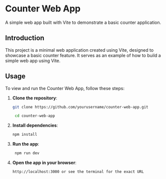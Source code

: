 # Counter Web App

A simple web app built with Vite to demonstrate a basic counter application.

## Introduction

This project is a minimal web application created using Vite, designed to showcase a basic counter feature. It serves as an example of how to build a simple web app using Vite.

## Usage

To view and run the Counter Web App, follow these steps:

1. **Clone the repository**:

   ```bash
   git clone https://github.com/yourusername/counter-web-app.git

    cd counter-web-app
    ```
2. **Install dependencies**:

   ```bash
   npm install
   ```
3. **Run the app**:

   ```bash
    npm run dev
    ```
4. **Open the app in your browser**:

   ```bash
   http://localhost:3000 or see the terminal for the exact URL
   ```

